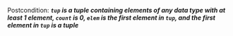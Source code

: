 Postcondition: ***`tup` is a tuple containing elements of any data type with at least 1 element, `count` is 0, `elem` is the first element in `tup`, and the first element in `tup` is a tuple***